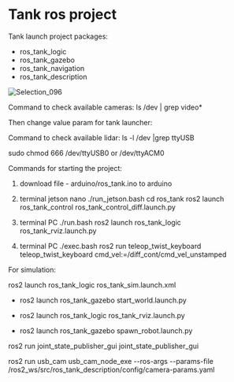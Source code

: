 # Tank ros project

Tank launch project packages:
- ros_tank_logic
- ros_tank_gazebo
- ros_tank_navigation
- ros_tank_description

![Selection_096](https://user-images.githubusercontent.com/23004657/209576988-321a2a82-18bd-4550-98bb-9a9118b5310c.png)


Command to check available cameras:
ls /dev | grep video*

Then change value param for tank launcher:
<param name="video_device" value="/dev/video4" />

Command to check available lidar:
ls -l /dev |grep ttyUSB

sudo chmod 666 /dev/ttyUSB0 or /dev/ttyACM0

Commands for starting the project:

1. download file - arduino/ros_tank.ino to arduino


2. terminal jetson nano
./run_jetson.bash
cd ros_tank 
ros2 launch ros_tank_control ros_tank_control_diff.launch.py

3. terminal PC
./run.bash
ros2 launch ros_tank_logic ros_tank_rviz.launch.py

4. terminal PC
./exec.bash 
ros2 run teleop_twist_keyboard teleop_twist_keyboard cmd_vel:=/diff_cont/cmd_vel_unstamped


For simulation:

ros2 launch ros_tank_logic ros_tank_sim.launch.xml
<!-- Spawn world in gazebo running sim -->
- ros2 launch ros_tank_gazebo start_world.launch.py
<!-- Publish URDF file in robot_description topic and launch rviz -->
- ros2 launch ros_tank_logic ros_tank_rviz.launch.py
<!-- Read robot_description and spawn in gazebo running sim -->
- ros2 launch ros_tank_gazebo spawn_robot.launch.py


ros2 run joint_state_publisher_gui joint_state_publisher_gui

ros2 run usb_cam usb_cam_node_exe --ros-args --params-file /ros2_ws/src/ros_tank_description/config/camera-params.yaml
